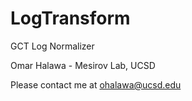 # LogTransform
GCT Log Normalizer

Omar Halawa - Mesirov Lab, UCSD

Please contact me at ohalawa@ucsd.edu
